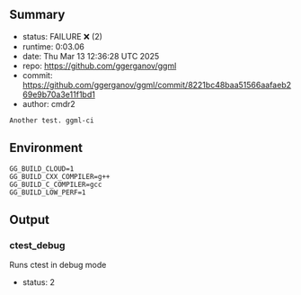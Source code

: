 ## Summary

- status:  FAILURE ❌ (2)
- runtime: 0:03.06
- date:    Thu Mar 13 12:36:28 UTC 2025
- repo:    https://github.com/ggerganov/ggml
- commit:  https://github.com/ggerganov/ggml/commit/8221bc48baa51566aafaeb269e9b70a3e11f1bd1
- author:  cmdr2
```
Another test. ggml-ci
```

## Environment

```
GG_BUILD_CLOUD=1
GG_BUILD_CXX_COMPILER=g++
GG_BUILD_C_COMPILER=gcc
GG_BUILD_LOW_PERF=1
```

## Output

### ctest_debug

Runs ctest in debug mode
- status: 2
```

```

